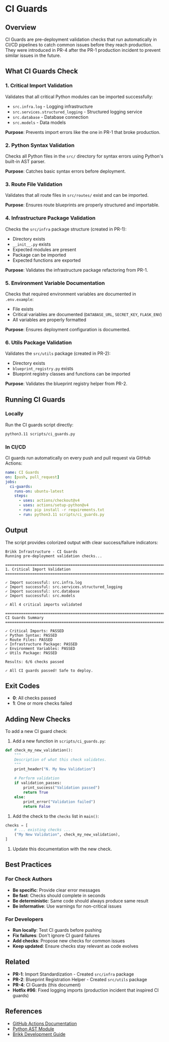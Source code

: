 # CI Guards

## Overview

CI Guards are pre-deployment validation checks that run automatically in CI/CD
pipelines to catch common issues before they reach production. They were
introduced in PR-4 after the PR-1 production incident to prevent similar issues
in the future.

## What CI Guards Check

### 1. Critical Import Validation

Validates that all critical Python modules can be imported successfully:

- `src.infra.log` - Logging infrastructure
- `src.services.structured_logging` - Structured logging service
- `src.database` - Database connection
- `src.models` - Data models

**Purpose**: Prevents import errors like the one in PR-1 that broke production.

### 2. Python Syntax Validation

Checks all Python files in the `src/` directory for syntax errors using Python's
built-in AST parser.

**Purpose**: Catches basic syntax errors before deployment.

### 3. Route File Validation

Validates that all route files in `src/routes/` exist and can be imported.

**Purpose**: Ensures route blueprints are properly structured and importable.

### 4. Infrastructure Package Validation

Checks the `src/infra` package structure (created in PR-1):

- Directory exists
- `__init__.py` exists
- Expected modules are present
- Package can be imported
- Expected functions are exported

**Purpose**: Validates the infrastructure package refactoring from PR-1.

### 5. Environment Variable Documentation

Checks that required environment variables are documented in `.env.example`:

- File exists
- Critical variables are documented (`DATABASE_URL`, `SECRET_KEY`, `FLASK_ENV`)
- All variables are properly formatted

**Purpose**: Ensures deployment configuration is documented.

### 6. Utils Package Validation

Validates the `src/utils` package (created in PR-2):

- Directory exists
- `blueprint_registry.py` exists
- Blueprint registry classes and functions can be imported

**Purpose**: Validates the blueprint registry helper from PR-2.

## Running CI Guards

### Locally

Run the CI guards script directly:

```bash
python3.11 scripts/ci_guards.py
```

### In CI/CD

CI guards run automatically on every push and pull request via GitHub Actions:

```yaml
name: CI Guards
on: [push, pull_request]
jobs:
  ci-guards:
    runs-on: ubuntu-latest
    steps:
      - uses: actions/checkout@v4
      - uses: actions/setup-python@v4
      - run: pip install -r requirements.txt
      - run: python3.11 scripts/ci_guards.py
```

## Output

The script provides colorized output with clear success/failure indicators:

```text
Brikk Infrastructure - CI Guards
Running pre-deployment validation checks...

================================================================================
1. Critical Import Validation
================================================================================

✓ Import successful: src.infra.log
✓ Import successful: src.services.structured_logging
✓ Import successful: src.database
✓ Import successful: src.models

✓ All 4 critical imports validated

================================================================================
CI Guards Summary
================================================================================

✓ Critical Imports: PASSED
✓ Python Syntax: PASSED
✓ Route Files: PASSED
✓ Infrastructure Package: PASSED
✓ Environment Variables: PASSED
✓ Utils Package: PASSED

Results: 6/6 checks passed

✓ All CI guards passed! Safe to deploy.
```

## Exit Codes

- **0**: All checks passed
- **1**: One or more checks failed

## Adding New Checks

To add a new CI guard check:

1. Add a new function in `scripts/ci_guards.py`:

```python
def check_my_new_validation():
    """
    Description of what this check validates.
    """
    print_header("N. My New Validation")
    
    # Perform validation
    if validation_passes:
        print_success("Validation passed")
        return True
    else:
        print_error("Validation failed")
        return False
```

1. Add the check to the `checks` list in `main()`:

```python
checks = [
    # ... existing checks ...
    ("My New Validation", check_my_new_validation),
]
```

1. Update this documentation with the new check.

## Best Practices

### For Check Authors

- **Be specific**: Provide clear error messages
- **Be fast**: Checks should complete in seconds
- **Be deterministic**: Same code should always produce same result
- **Be informative**: Use warnings for non-critical issues

### For Developers

- **Run locally**: Test CI guards before pushing
- **Fix failures**: Don't ignore CI guard failures
- **Add checks**: Propose new checks for common issues
- **Keep updated**: Ensure checks stay relevant as code evolves

## Related

- **PR-1**: Import Standardization - Created `src/infra` package
- **PR-2**: Blueprint Registration Helper - Created `src/utils` package
- **PR-4**: CI Guards (this document)
- **Hotfix #96**: Fixed logging imports (production incident that inspired CI guards)

## References

- [GitHub Actions Documentation](https://docs.github.com/en/actions)
- [Python AST Module](https://docs.python.org/3/library/ast.html)
- [Brikk Development Guide](../README.md)
